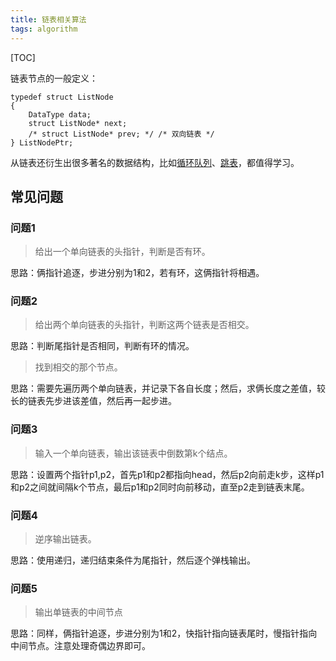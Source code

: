 ```yaml
---
title: 链表相关算法
tags: algorithm
---
```


[TOC]

链表节点的一般定义：

    typedef struct ListNode
    {
        DataType data;
        struct ListNode* next;
        /* struct ListNode* prev; */ /* 双向链表 */
    } ListNodePtr;

从链表还衍生出很多著名的数据结构，比如[循环队列](http://en.wikipedia.org/wiki/Circular_buffer)、[跳表](http://en.wikipedia.org/wiki/Skip_list)，都值得学习。

## 常见问题
### 问题1

> 给出一个单向链表的头指针，判断是否有环。

思路：俩指针追逐，步进分别为1和2，若有环，这俩指针将相遇。

### 问题2

> 给出两个单向链表的头指针，判断这两个链表是否相交。

思路：判断尾指针是否相同，判断有环的情况。

> 找到相交的那个节点。

思路：需要先遍历两个单向链表，并记录下各自长度；然后，求俩长度之差值，较长的链表先步进该差值，然后再一起步进。

### 问题3

> 输入一个单向链表，输出该链表中倒数第k个结点。

思路：设置两个指针p1,p2，首先p1和p2都指向head，然后p2向前走k步，这样p1和p2之间就间隔k个节点，最后p1和p2同时向前移动，直至p2走到链表末尾。

### 问题4

> 逆序输出链表。

思路：使用递归，递归结束条件为尾指针，然后逐个弹栈输出。

### 问题5

> 输出单链表的中间节点

思路：同样，俩指针追逐，步进分别为1和2，快指针指向链表尾时，慢指针指向中间节点。注意处理奇偶边界即可。
